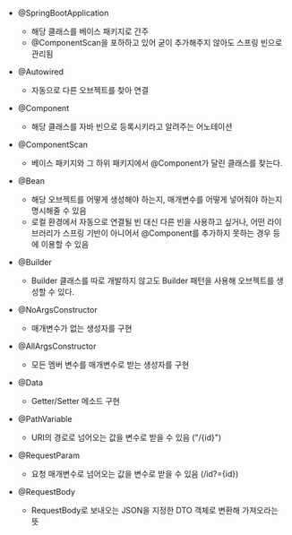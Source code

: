 - @SpringBootApplication
    - 해당 클래스를 베이스 패키지로 간주
    - @ComponentScan을 포하하고 있어 굳이 추가해주지 않아도 스프링 빈으로 관리됨
- @Autowired
    - 자동으로 다른 오브젝트를 찾아 연결
- @Component
    - 해당 클래스를 자바 빈으로 등록시키라고 알려주는 어노테이션

- @ComponentScan
    - 베이스 패키지와 그 하위 패키지에서 @Component가 달린 클래스를 찾는다.

- @Bean
    - 해당 오브젝트를 어떻게 생성해야 하는지, 매개변수를 어떻게 넣어줘야 하는지 명시해줄 수 있음
    - 로컬 환경에서 자동으로 연결될 빈 대신 다른 빈을 사용하고 싶거나, 어떤 라이브러리가 스프링 기반이 아니어서 @Component를 추가하지 못하는 경우 등에 이용할 수 있음


- @Builder
    - Builder 클래스를 따로 개발하지 않고도 Builder 패턴을 사용해 오브젝트를 생성할 수 있다.
- @NoArgsConstructor
    - 매개변수가 없는 생성자를 구현
- @AllArgsConstructor
    - 모든 멤버 변수를 매개변수로 받는 생성자를 구현
- @Data
    - Getter/Setter 메소드 구현


- @PathVariable
    - URI의 경로로 넘어오는 값을 변수로 받을 수 있음 ("/{id}")

- @RequestParam
    - 요청 매개변수로 넘어오는 값을 변수로 받을 수 있음 (/id?={id})

- @RequestBody
    - RequestBody로 보내오는 JSON을 지정한 DTO 객체로 변환해 가져오라는 뜻

